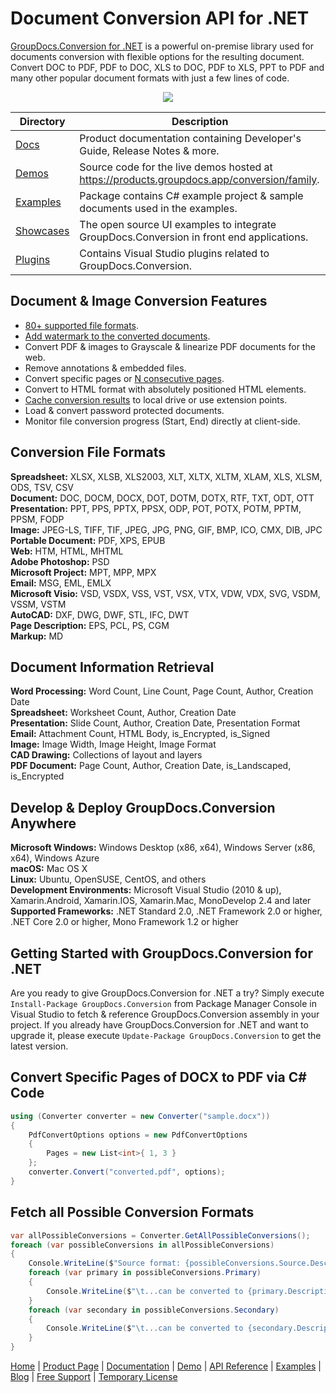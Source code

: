 # Document Conversion API for .NET

[GroupDocs.Conversion for .NET](https://products.groupdocs.com/conversion/net) is a powerful on-premise library used for documents conversion with flexible options for the resulting document. Convert DOC to PDF, PDF to DOC, XLS to DOC, PDF to XLS, PPT to PDF and many other popular document formats with just a few lines of code.

<p align="center">

  <a title="Download complete GroupDocs.Conversion for .NET source code" href="https://github.com/groupdocs-conversion/GroupDocs.Conversion-for-.NET/archive/master.zip">
	<img src="https://raw.github.com/AsposeExamples/java-examples-dashboard/master/images/downloadZip-Button-Large.png" />
  </a>
</p>

Directory | Description
--------- | -----------
[Docs](https://github.com/groupdocs-conversion/GroupDocs.Conversion-for-.NET/tree/master/Examples)  | Product documentation containing Developer's Guide, Release Notes & more.
[Demos](https://github.com/groupdocs-conversion/GroupDocs.Conversion-for-.NET/tree/master/Demos)  | Source code for the live demos hosted at https://products.groupdocs.app/conversion/family.
[Examples](https://github.com/groupdocs-conversion/GroupDocs.Conversion-for-.NET/tree/master/Examples)  | Package contains C# example project & sample documents used in the examples.
[Showcases](https://github.com/groupdocs-conversion/GroupDocs.Conversion-for-.NET/tree/master/Showcases)  | The open source UI examples to integrate GroupDocs.Conversion in front end applications. 
[Plugins](https://github.com/groupdocs-conversion/GroupDocs.Conversion-for-.NET/tree/master/Plugins)  | Contains Visual Studio plugins related to GroupDocs.Conversion.

## Document & Image Conversion Features

- [80+ supported file formats](https://docs.groupdocs.com/conversion/net/supported-document-formats/).
- [Add watermark to the converted documents](https://docs.groupdocs.com/conversion/net/add-watermark/).
- Convert PDF & images to Grayscale & linearize PDF documents for the web.
- Remove annotations & embedded files.
- Convert specific pages or [N consecutive pages](https://docs.groupdocs.com/conversion/net/convert-n-consecutive-pages/).
- Convert to HTML format with absolutely positioned HTML elements.
- [Cache conversion results](https://docs.groupdocs.com/conversion/net/how-to-use-custom-cache-implementation/) to local drive or use extension points.
- Load & convert password protected documents.
- Monitor file conversion progress (Start, End) directly at client-side.

## Conversion File Formats

**Spreadsheet:** XLSX, XLSB, XLS2003, XLT, XLTX, XLTM, XLAM, XLS, XLSM, ODS, TSV, CSV\
**Document:** DOC, DOCM, DOCX, DOT, DOTM, DOTX, RTF, TXT, ODT, OTT\
**Presentation:** PPT, PPS, PPTX, PPSX, ODP, POT, POTX, POTM, PPTM, PPSM, FODP\
**Image:** JPEG-LS, TIFF, TIF, JPEG, JPG, PNG, GIF, BMP, ICO, CMX, DIB, JPC\
**Portable Document:** PDF, XPS, EPUB\
**Web:** HTM, HTML, MHTML\
**Adobe Photoshop:** PSD\
**Microsoft Project:** MPT, MPP, MPX\
**Email:** MSG, EML, EMLX\
**Microsoft Visio:** VSD, VSDX, VSS, VST, VSX, VTX, VDW, VDX, SVG, VSDM, VSSM, VSTM\
**AutoCAD:** DXF, DWG, DWF, STL, IFC, DWT\
**Page Description:** EPS, PCL, PS, CGM\
**Markup:** MD

## Document Information Retrieval

**Word Processing:** Word Count, Line Count, Page Count, Author, Creation Date\
**Spreadsheet:** Worksheet Count, Author, Creation Date\
**Presentation:** Slide Count, Author, Creation Date, Presentation Format\
**Email:** Attachment Count, HTML Body, is_Encrypted, is_Signed\
**Image:** Image Width, Image Height, Image Format\
**CAD Drawing:** Collections of layout and layers\
**PDF Document:** Page Count, Author, Creation Date, is_Landscaped, is_Encrypted

## Develop & Deploy GroupDocs.Conversion Anywhere

**Microsoft Windows:** Windows Desktop (x86, x64), Windows Server (x86, x64), Windows Azure\
**macOS:** Mac OS X\
**Linux:** Ubuntu, OpenSUSE, CentOS, and others\
**Development Environments:** Microsoft Visual Studio (2010 & up), Xamarin.Android, Xamarin.IOS, Xamarin.Mac, MonoDevelop 2.4 and later\
**Supported Frameworks:** .NET Standard 2.0, .NET Framework 2.0 or higher, .NET Core 2.0 or higher, Mono Framework 1.2 or higher

## Getting Started with GroupDocs.Conversion for .NET

Are you ready to give GroupDocs.Conversion for .NET a try? Simply execute `Install-Package GroupDocs.Conversion` from Package Manager Console in Visual Studio to fetch & reference GroupDocs.Conversion assembly in your project. If you already have GroupDocs.Conversion for .NET and want to upgrade it, please execute `Update-Package GroupDocs.Conversion` to get the latest version.

## Convert Specific Pages of DOCX to PDF via C# Code

```csharp
using (Converter converter = new Converter("sample.docx"))
{
    PdfConvertOptions options = new PdfConvertOptions
    {
        Pages = new List<int>{ 1, 3 }
    };
    converter.Convert("converted.pdf", options);
}
```

## Fetch all Possible Conversion Formats

```csharp
var allPossibleConversions = Converter.GetAllPossibleConversions();
foreach (var possibleConversions in allPossibleConversions)
{
    Console.WriteLine($"Source format: {possibleConversions.Source.Description}");
    foreach (var primary in possibleConversions.Primary)
    {
        Console.WriteLine($"\t...can be converted to {primary.Description}");
    }
    foreach (var secondary in possibleConversions.Secondary)
    {
        Console.WriteLine($"\t...can be converted to {secondary.Description}");
    }
}
```

[Home](https://www.groupdocs.com/) | [Product Page](https://products.groupdocs.com/conversion/net) | [Documentation](https://docs.groupdocs.com/conversion/net) | [Demo](https://products.groupdocs.app/conversion/family) | [API Reference](https://apireference.groupdocs.com/net/conversion) | [Examples](https://github.com/groupdocs-conversion/GroupDocs.Conversion-for-.NET) | [Blog](https://blog.groupdocs.com/category/conversion/) | [Free Support](https://forum.groupdocs.com/c/conversion) | [Temporary License](https://purchase.groupdocs.com/temporary-license)
